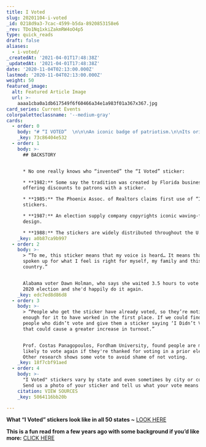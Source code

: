 ```yaml
---
title: I Voted
slug: 20201104-i-voted
_id: 0218d9a3-7cac-4599-b5da-8920853158e6
_rev: TDo1Nq1xkiZakmRW4oO4p5
type: quick_reads
draft: false
aliases:
  - i-voted/
_createdAt: '2021-04-01T17:48:38Z'
_updatedAt: '2021-04-01T17:48:38Z'
date: '2020-11-04T02:13:00.000Z'
lastmod: '2020-11-04T02:13:00.000Z'
weight: 50
featured_image:
  alt: Featured Article Image
  url: >-
    aaaa1cba0a1db617549f6f60466a34e1a983f01a367x367.jpg
card_series: Current Events
colorpaletteclassname: '--medium-gray'
cards:
  - order: 0
    body: "# “I VOTED”  \n\n\nAn iconic badge of patriotism.\n\nIts origins? A\_little sticky…"
    _key: 73c86404e532
  - order: 1
    body: >-
      ## BACKSTORY


      * No one really knows who “invented” the “I Voted” sticker:

      * **1982:** Some say the tradition was created by Florida businesses
      offering discounts to patrons with a sticker.

      * **1985:** The Phoenix Assoc. of Realtors claims first use of “I Voted”
      stickers.

      * **1987:** An election supply company copyrights iconic waving-flag
      design.

      * **1988:** The stickers are widely distributed throughout the U.S.
    _key: a0b87ca9b997
  - order: 2
    body: >-
      > “To me, this sticker means that my voice is heard… It means that I have
      spoken up for what I feel is right for myself, my family and this
      country.”


      Alabama voter Dawn Holman, who says she waited 3.5 hours to vote in the
      2020 election and she'd happily do it again.
    _key: edc7ed8d86d8
  - order: 3
    body: >-
      > “People who get the sticker have already voted, so they’re motivated
      enough for it to have worked in the first place. If we could find the
      people who didn’t vote and give them a sticker saying ‘I Didn’t Vote,’
      that could cause a greater increase in turnout.”


      Prof. Costas Panagopoulos, Fordham University, found people are more
      likely to vote again if they're thanked for voting in a prior election.
      Other research shows some vote to avoid shame of not voting.
    _key: 18f7cbf91aed
  - order: 4
    body: >-
      "I Voted" stickers vary by state and even sometimes by city or county.
      Send us a photo of your sticker and tell us what your vote means to you.
    citation: VIEW SOURCES
    _key: 5064116bb20b

---
```

**What “I Voted” stickers look like in all 50 states ~** [LOOK HERE](https://www.cnn.com/interactive/2020/11/politics/vote-stickers-trnd/)

**This is a fun read from a few years ago with some background if you’d like more:** [CLICK HERE](https://time.com/4541760/i-voted-sticker-history-origins/)